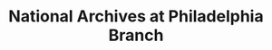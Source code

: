 ---
layout: repo
title: "National Archives at Philadelphia Branch"
id: 14894
permalink: repos/14894/
---
